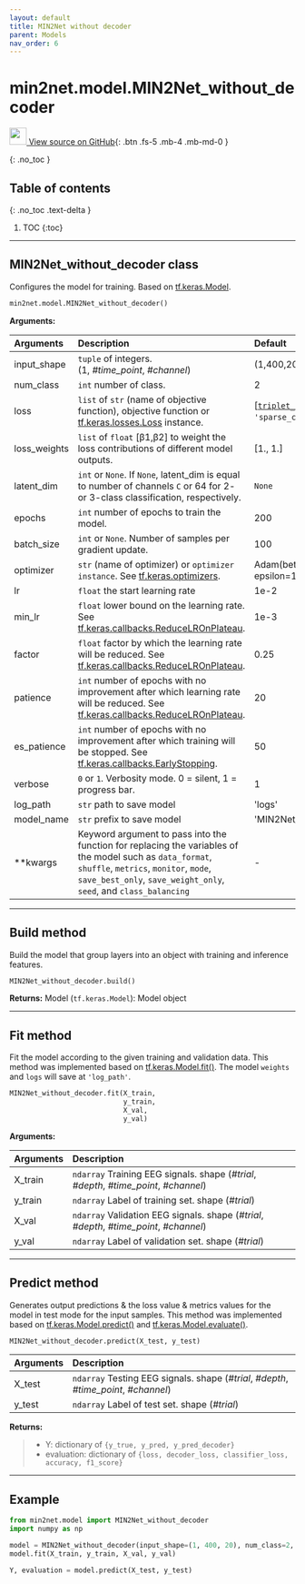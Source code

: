```yaml
---
layout: default
title: MIN2Net without decoder
parent: Models
nav_order: 6
---
```


# min2net.model.MIN2Net_without_decoder

[<img src="https://min2net.github.io/assets/images/github.png" width="30" height="30"> View source on GitHub](https://github.com/IoBT-VISTEC/MIN2Net/blob/main/min2net/model/MIN2Net_without_decoder.py){: .btn .fs-5 .mb-4 .mb-md-0 } 

{: .no_toc }

## Table of contents
{: .no_toc .text-delta }

1. TOC
{:toc}

---
## MIN2Net_without_decoder class

Configures the model for training. Based on [tf.keras.Model](https://www.tensorflow.org/api_docs/python/tf/keras/Model).

```py
min2net.model.MIN2Net_without_decoder()
```

**Arguments:**

| Arguments | Description | Default |
|:---|:----|:---|
|input_shape   | `tuple` of integers. <br/> (1, *#time_point*, *#channel*) | (1,400,20)  |
| num_class    | `int` number of class.  | 2  |
| loss         | `list` of `str` (name of objective function), objective function or [tf.keras.losses.Loss](https://www.tensorflow.org/api_docs/python/tf/keras/losses) instance.  | [[`triplet_loss(margin=1.0)`](https://github.com/IoBT-VISTEC/MIN2Net/blob/main/min2net/model/loss.py#L17), <br/> `'sparse_categorical_crossentropy'`]  |
| loss_weights | `list` of `float` [β1,β2] to weight the loss contributions of different model outputs. | [1., 1.] |
|latent_dim|`int` or `None`. If `None`, latent_dim is equal to number of channels `C` or 64 for 2- or 3-class classification, respectively.|`None`|
|  epochs      | `int` number of epochs to train the model.  |  200 |
|  batch_size  | `int` or `None`. Number of samples per gradient update. | 100 |
| optimizer    | `str` (name of optimizer) or `optimizer instance`. See [tf.keras.optimizers](https://www.tensorflow.org/api_docs/python/tf/keras/optimizers).  | Adam(beta_1=0.9, beta_2=0.999, epsilon=1e-08) |
|  lr          | `float` the start learning rate | 1e-2
|  min_lr      | `float` lower bound on the learning rate. See [tf.keras.callbacks.ReduceLROnPlateau](https://www.tensorflow.org/api_docs/python/tf/keras/callbacks/ReduceLROnPlateau). | 1e-3  |
|  factor      | `float` factor by which the learning rate will be reduced. See [tf.keras.callbacks.ReduceLROnPlateau](https://www.tensorflow.org/api_docs/python/tf/keras/callbacks/ReduceLROnPlateau). |  0.25 |
|  patience    | `int` number of epochs with no improvement after which learning rate will be reduced. See [tf.keras.callbacks.ReduceLROnPlateau](https://www.tensorflow.org/api_docs/python/tf/keras/callbacks/ReduceLROnPlateau). | 20 |
|  es_patience | `int` number of epochs with no improvement after which training will be stopped. See [tf.keras.callbacks.EarlyStopping](https://www.tensorflow.org/api_docs/python/tf/keras/callbacks/EarlyStopping). |  50 |
|  verbose     | `0` or `1`. Verbosity mode. 0 = silent, 1 = progress bar.  | 1 |
|  log_path    | `str` path to save model | 'logs' |
|  model_name  | `str` prefix to save model | 'MIN2Net_without_decoder' |
|  **kwargs    | Keyword argument to pass into the function for replacing the variables of the model such as `data_format`, `shuffle`, `metrics`, `monitor`, `mode`, `save_best_only`, `save_weight_only`, `seed`, and `class_balancing`| -

---
## Build method
Build the model that group layers into an object with training and inference features.
```py
MIN2Net_without_decoder.build()
```

**Returns:** Model (`tf.keras.Model`): Model object

---
## Fit method
Fit the model according to the given training and validation data. This method was implemented based on [tf.keras.Model.fit()](https://www.tensorflow.org/api_docs/python/tf/keras/Model#fit). The model
`weights` and `logs` will save at `'log_path'`.

```py
MIN2Net_without_decoder.fit(X_train, 
                            y_train, 
                            X_val, 
                            y_val)
```

**Arguments:**

| Arguments | Description |
|:---|:----|
|X_train   | `ndarray` Training EEG signals. shape (*#trial*, *#depth*, *#time_point*, *#channel*) | 
|y_train   | `ndarray` Label of training set. shape (*#trial*) |
|X_val   | `ndarray` Validation EEG signals. shape (*#trial*, *#depth*, *#time_point*, *#channel*) |
|y_val   | `ndarray` Label of validation set. shape (*#trial*) |

---
## Predict method
Generates output predictions & the loss value & metrics values for the model in test mode for the input samples. This method was implemented based on [tf.keras.Model.predict()](https://www.tensorflow.org/api_docs/python/tf/keras/Model#predict) and [tf.keras.Model.evaluate()](https://www.tensorflow.org/api_docs/python/tf/keras/Model#evaluate).

```py
MIN2Net_without_decoder.predict(X_test, y_test)
```

| Arguments | Description |
|:---|:----|
|X_test   | `ndarray` Testing EEG signals. shape (*#trial*, *#depth*, *#time_point*, *#channel*) | 
|y_test   | `ndarray` Label of test set. shape (*#trial*) |

**Returns:**
  >- Y: dictionary of `{y_true, y_pred, y_pred_decoder}`
  >- evaluation: dictionary of `{loss, decoder_loss, classifier_loss, accuracy, f1_score}`

---
## Example

```py
from min2net.model import MIN2Net_without_decoder
import numpy as np

model = MIN2Net_without_decoder(input_shape=(1, 400, 20), num_class=2, monitor='val_loss', shuffle=True)
model.fit(X_train, y_train, X_val, y_val)

Y, evaluation = model.predict(X_test, y_test)
```